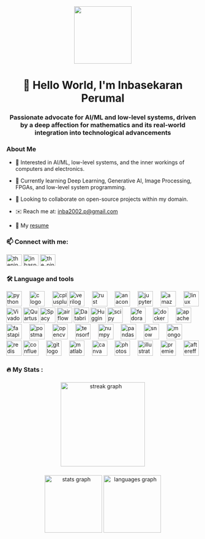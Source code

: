 <!-- <div align="center">
  <img height="150" src="https://user-images.githubusercontent.com/74038190/216649417-9acc58df-9186-4132-ad43-819a57babb67.gif"/>
</div> -->

<div align="center">
  <img src="https://user-images.githubusercontent.com/74038190/216644497-1951db19-8f3d-4e44-ac08-8e9d7e0d94a7.gif" style="height: 150px; width: 150px;"/>
</div>

<!-- <div align="center">
  <img height="150" src="https://user-images.githubusercontent.com/74038190/229223263-cf2e4b07-2615-4f87-9c38-e37600f8381a.gif
"/>
</div> -->

<h1 align="center">👋 Hello World, I'm Inbasekaran Perumal</h1>

<!-- <div align="center">
  <img src="https://profile-counter.glitch.me/the-pinbo/count.svg?"  />
</div> -->

<h3 align="center">Passionate advocate for AI/ML and low-level systems, driven by a deep affection for mathematics and its real-world integration into technological advancements</h3>

### About Me

- 👀 Interested in AI/ML, low-level systems, and the inner workings of computers and electronics.

- 🌱 Currently learning Deep Learning, Generative AI, Image Processing, FPGAs, and low-level system programming.

- 💞️ Looking to collaborate on open-source projects within my domain.

- ✉️ Reach me at: inba2002.p@gmail.com

- 📄 My [resume](https://drive.google.com/file/d/1F5j5DQCPizcleAks4Ze0reMeoIQShR0A/view?usp=sharing)

<h3 align="left">📫 Connect with me:</h3>
<p align="left">
<a href="https://twitter.com/thepinbohacker" target="blank"><img align="center" src="https://raw.githubusercontent.com/rahuldkjain/github-profile-readme-generator/master/src/images/icons/Social/twitter.svg" alt="thepinbohacker" height="30" width="40" /></a>
<a href="https://linkedin.com/in/inbasperu" target="blank"><img align="center" src="https://raw.githubusercontent.com/rahuldkjain/github-profile-readme-generator/master/src/images/icons/Social/linked-in-alt.svg" alt="inbasperu" height="30" width="40" /></a>
<a href="https://instagram.com/the_pinbo" target="blank"><img align="center" src="https://raw.githubusercontent.com/rahuldkjain/github-profile-readme-generator/master/src/images/icons/Social/instagram.svg" alt="the_pinbo" height="30" width="40" /></a>
</p>

<h3 align="left">🛠 Language and tools</h3>

<div align="left">
    <img src="https://cdn.jsdelivr.net/gh/devicons/devicon/icons/python/python-original.svg" height="40" alt="python logo"  />
    <img width="12" />
    <img src="https://cdn.jsdelivr.net/gh/devicons/devicon/icons/c/c-original.svg" height="40" alt="c logo"  />
    <img width="12" />
    <img src="https://cdn.jsdelivr.net/gh/devicons/devicon/icons/cplusplus/cplusplus-original.svg" height="40" alt="cplusplus logo"  />
    <img src="https://www.svgrepo.com/show/374163/verilog.svg" height="40" alt="verilog logo"  />
    <img width="12" />
    <img src="https://cdn.jsdelivr.net/gh/devicons/devicon/icons/rust/rust-plain.svg" height="40" alt="rust logo"  />
    <img width="12" />
    <img src="https://cdn.jsdelivr.net/gh/devicons/devicon/icons/anaconda/anaconda-original.svg" height="40" alt="anaconda logo"  />
    <img width="12" />
    <img src="https://cdn.jsdelivr.net/gh/devicons/devicon/icons/jupyter/jupyter-original.svg" height="40" alt="jupyter logo"  />
    <img width="12" />
    <img src="https://skillicons.dev/icons?i=aws" height="40" alt="amazonwebservices logo"  />
    <img width="12" />
    <img src="https://cdn.jsdelivr.net/gh/devicons/devicon/icons/linux/linux-original.svg" height="40" alt="linux logo"  />
    <img src="https://dl.flathub.org/repo/appstream/x86_64/icons/128x128/com.github.corna.Vivado.png" height="40" alt="Vivado logo"  />
    <img src="https://www.jackenhack.com/wp-content/uploads/2020/01/Quartus_prime_icon.png" height="40" alt="Quartus Prime"  />
    <img src="https://upload.wikimedia.org/wikipedia/commons/thumb/8/88/SpaCy_logo.svg/1280px-SpaCy_logo.svg.png" height="40" alt="Spacy"  />
    <img src="https://upload.wikimedia.org/wikipedia/commons/d/de/AirflowLogo.png" height="40" alt="airflow"  />
    <img src="https://upload.wikimedia.org/wikipedia/commons/thumb/6/63/Databricks_Logo.png/800px-Databricks_Logo.png?20230109143554" height="40" alt="Databricks"  />
    <img src="https://cdn-lfs.huggingface.co/repos/96/a2/96a2c8468c1546e660ac2609e49404b8588fcf5a748761fa72c154b2836b4c83/9cf16f4f32604eaf76dabbdf47701eea5a768ebcc7296acc1d1758181f71db73?response-content-disposition=inline%3B+filename*%3DUTF-8%27%27hf-logo.png%3B+filename%3D%22hf-logo.png%22%3B&response-content-type=image%2Fpng&Expires=1702462948&Policy=eyJTdGF0ZW1lbnQiOlt7IkNvbmRpdGlvbiI6eyJEYXRlTGVzc1RoYW4iOnsiQVdTOkVwb2NoVGltZSI6MTcwMjQ2Mjk0OH19LCJSZXNvdXJjZSI6Imh0dHBzOi8vY2RuLWxmcy5odWdnaW5nZmFjZS5jby9yZXBvcy85Ni9hMi85NmEyYzg0NjhjMTU0NmU2NjBhYzI2MDllNDk0MDRiODU4OGZjZjVhNzQ4NzYxZmE3MmMxNTRiMjgzNmI0YzgzLzljZjE2ZjRmMzI2MDRlYWY3NmRhYmJkZjQ3NzAxZWVhNWE3NjhlYmNjNzI5NmFjYzFkMTc1ODE4MWY3MWRiNzM%7EcmVzcG9uc2UtY29udGVudC1kaXNwb3NpdGlvbj0qJnJlc3BvbnNlLWNvbnRlbnQtdHlwZT0qIn1dfQ__&Signature=VLXsitPmwOCsvuvXYMRySnybG-wrCPDmuuU3rAhaCLXIu3SdNVSUCabrMAMVYeWI75g478oVnoaZZjN9d7e5j1GJOm0tL2ALXxCSgSFwuG-z%7EPcVFvROvYU2wZ1%7EU32ox298KmViqdLfrsaYNh-VzOrx-oV9knN3lwgteYrug8oocF9qj24YSR0Fo9pzeZEXkdSydHXY3jc7ahygvctLw7Cas4pF8Ya1jymNI6WP4ZpZoGJJY6s9OZzpoYpHITt4r1mzaj3iFOk4Vd2uGCoGvcf9oD-wM3PsiM1CwRlzXN%7EueovWNjPZxt%7ElIyvWR8lklYS9cSZ2uBG1cEnerQhiMg__&Key-Pair-Id=KVTP0A1DKRTAX" height="40" alt="Hugging face"  />
    <img src="https://scipy.org/images/logo.svg" height="40" alt="scipy"  />
    <img width="12" />
    <img src="https://cdn.jsdelivr.net/gh/devicons/devicon/icons/fedora/fedora-original.svg" height="40" alt="fedora logo"  />
    <img width="12" />
    <img src="https://cdn.jsdelivr.net/gh/devicons/devicon/icons/docker/docker-original.svg" height="40" alt="docker logo"  />
    <img width="12" />
    <img src="https://cdn.jsdelivr.net/gh/devicons/devicon/icons/apachekafka/apachekafka-original.svg" height="40" alt="apachekafka logo"  />
    <img width="12" />
    <img src="https://cdn.simpleicons.org/fastapi/009688" height="40" alt="fastapi logo"  />
    <img width="12" />
    <img src="https://cdn.simpleicons.org/postman/FF6C37" height="40" alt="postman logo"  />
    <img width="12" />
    <img src="https://cdn.jsdelivr.net/gh/devicons/devicon/icons/opencv/opencv-original.svg" height="40" alt="opencv logo"  />
    <img width="12" />
    <img src="https://cdn.jsdelivr.net/gh/devicons/devicon/icons/tensorflow/tensorflow-original.svg" height="40" alt="tensorflow logo"  />
    <img width="12" />
    <img src="https://cdn.jsdelivr.net/gh/devicons/devicon/icons/numpy/numpy-original.svg" height="40" alt="numpy logo"  />
    <img width="12" />
    <img src="https://cdn.jsdelivr.net/gh/devicons/devicon/icons/pandas/pandas-original.svg" height="40" alt="pandas logo"  />
    <img width="12" />
    <img src="https://logos-world.net/wp-content/uploads/2022/11/Snowflake-Symbol.png" height="40" alt="snow flake"  />
    <img width="12" />
    <img src="https://cdn.jsdelivr.net/gh/devicons/devicon/icons/mongodb/mongodb-original.svg" height="40" alt="mongodb logo"  />
    <img width="12" />
    <img src="https://cdn.jsdelivr.net/gh/devicons/devicon/icons/redis/redis-original.svg" height="40" alt="redis logo"  />
    <img src="https://cdn.jsdelivr.net/gh/devicons/devicon/icons/confluence/confluence-original.svg" height="40" alt="confluence logo"  />
    <img width="12" />
    <img src="https://cdn.jsdelivr.net/gh/devicons/devicon/icons/git/git-original.svg" height="40" alt="git logo"  />
    <img width="12" />
    <img src="https://cdn.jsdelivr.net/gh/devicons/devicon/icons/matlab/matlab-original.svg" height="40" alt="matlab logo"  />
    <img width="12" />
    <img src="https://cdn.simpleicons.org/canva/00C4CC" height="40" alt="canva logo"  />
    <img width="12" />
    <img src="https://cdn.jsdelivr.net/gh/devicons/devicon/icons/photoshop/photoshop-plain.svg" height="40" alt="photoshop logo"  />
    <img width="12" />
    <img src="https://cdn.jsdelivr.net/gh/devicons/devicon/icons/illustrator/illustrator-plain.svg" height="40" alt="illustrator logo"  />
    <img width="12" />
    <img src="https://cdn.jsdelivr.net/gh/devicons/devicon/icons/premierepro/premierepro-plain.svg" height="40" alt="premierepro logo"  />
    <img width="12" />
    <img src="https://cdn.jsdelivr.net/gh/devicons/devicon/icons/aftereffects/aftereffects-original.svg" height="40" alt="aftereffects logo"  />
</div>

###

<h3 align="left">🔥   My Stats :</h3>

###

<div align="center">
  <img src="https://streak-stats.demolab.com?user=the-pinbo&locale=en&mode=daily&theme=dark&hide_border=false&border_radius=5&order=3" height="220" alt="streak graph"  />
</div>

###

<div align="center">
  <img src="https://github-readme-stats.vercel.app/api?username=the-pinbo&hide_title=false&hide_rank=false&show_icons=true&include_all_commits=true&count_private=true&disable_animations=false&theme=dracula&locale=en&hide_border=false&order=1" height="150" alt="stats graph"  />
  <img src="https://github-readme-stats.vercel.app/api/top-langs?username=the-pinbo&locale=en&hide_title=false&layout=compact&card_width=320&langs_count=5&theme=dracula&hide_border=false&order=2" height="150" alt="languages graph"  />
</div>
